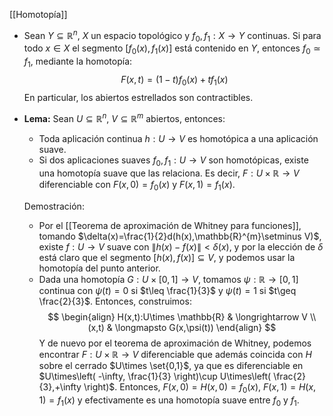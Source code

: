 [[Homotopía]]

- Sean $Y\subseteq \mathbb{R}^{n}$, $X$ un espacio topológico y $f_{0},f_{1}:X\longrightarrow Y$ continuas. Si para todo $x \in X$ el segmento $[f_{0}(x),f_{1}(x)]$ está contenido en $Y$, entonces $f_{0}\simeq f_{1}$, mediante la homotopía:$$
F(x,t)=(1-t)f_{0}(x) + tf_{1}(x)
$$En particular, los abiertos estrellados son contractibles.
- **Lema:** Sean $U \subseteq \mathbb{R}^{n}$, $V\subseteq \mathbb{R}^{m}$ abiertos, entonces:
	- Toda aplicación continua $h:U\longrightarrow V$ es homotópica a una aplicación suave.
	- Si dos aplicaciones suaves $f_{0},f_{1}:U\longrightarrow V$ son homotópicas, existe una homotopía suave que las relaciona. Es decir, $F:U\times \mathbb{R}\longrightarrow V$ diferenciable con $F(x,0)=f_{0}(x)$ y $F(x,1)=f_{1}(x)$.
	
	Demostración:
	- Por el [[Teorema de aproximación de Whitney para funciones]], tomando $\delta(x)=\frac{1}{2}d(h(x),\mathbb{R}^{m}\setminus V)$, existe $f:U\longrightarrow V$ suave con $\|h(x)-f(x)\|<\delta(x)$, y por la elección de $\delta$ está claro que el segmento $[h(x),f(x)]\subseteq V$, y podemos usar la homotopía del punto anterior.
	- Dada una homotopía $G:U\times[0,1]\longrightarrow V$, tomamos $\psi:\mathbb{R}\longrightarrow[0,1]$ continua con $\psi(t)=0$ si $t\leq \frac{1}{3}$ y $\psi(t)=1$ si $t\geq \frac{2}{3}$. Entonces, construimos:$$
\begin{align}
H(x,t):U\times \mathbb{R} & \longrightarrow V \\
(x,t) & \longmapsto G(x,\psi(t))
\end{align}
$$Y de nuevo por el teorema de aproximación de Whitney, podemos encontrar $F:U\times \mathbb{R}\longrightarrow V$ diferenciable que además coincida con $H$ sobre el cerrado $U\times \set{0,1}$, ya que es diferenciable en $U\times\left( -\infty, \frac{1}{3} \right)\cup U\times\left( \frac{2}{3},+\infty \right)$. Entonces, $F(x,0)=H(x,0)=f_{0}(x)$, $F(x,1)=H(x,1)=f_{1}(x)$ y efectivamente es una homotopía suave entre $f_{0}$ y $f_{1}$.
